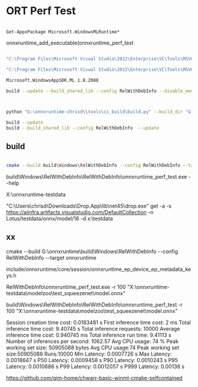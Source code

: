 # ORT Perf Test


```pwsh

Get-AppxPackage Microsoft.WindowsMLRuntime*

```

onnxruntime_add_executable(onnxruntime_perf_test

```bash

"C:\Program Files\Microsoft Visual Studio\2022\Enterprise\VC\Tools\MSVC\14.44.35207\bin\Hostx86\x86\dumpbin.exe" G:\onnxruntime-chrisd\build\RelWithDebInfo\onnxruntime_perf_test.exe

"C:\Program Files\Microsoft Visual Studio\2022\Enterprise\VC\Tools\MSVC\14.44.35207\bin\Hostx86\x86\dumpbin.exe" G:\onnxruntime-chrisd\build\__nuget\Microsoft.WindowsAppSDK.Foundation.1.8.250701000-experimental\runtimes\win-x64\native\Microsoft.WindowsAppRuntime.Bootstrap.dll

Microsoft.WindowsAppSDK.ML 1.8.2088

build --update --build_shared_lib --config RelWithDebInfo --disable_memleak_checker



python "G:\onnxruntime-chrisd\\tools\ci_build\build.py" --build_dir "G:\onnxruntime-chrisd\\build\Windows" --build_shared_lib --config RelWithDebInfo

build --update
build --build_shared_lib --config RelWithDebInfo  --update

```

## build

```bash

cmake --build build\Windows\RelWithDebInfo --config RelWithDebInfo --target onnxruntime_perf_test

```
build\Windows\RelWithDebInfo\RelWithDebInfo\onnxruntime_perf_test.exe --help

X:\onnxruntime-testdata

"C:\Users\chrisd\Downloads\Drop.App\lib\net45\drop.exe" get -a -s https://aiinfra.artifacts.visualstudio.com/DefaultCollection -n Lotus/testdata/onnx/model/16 -d x:\testdata

## xx

cmake --build G:\onnxruntime\build\Windows\RelWithDebInfo --config RelWithDebInfo --target onnxruntime

include/onnxruntime/core/session/onnxruntime_ep_device_ep_metadata_keys.h

RelWithDebInfo\onnxruntime_perf_test.exe -r 100 "X:\onnxruntime-testdata\modelzoo\test_squeezenet\model.onnx"

build\Windows\RelWithDebInfo\RelWithDebInfo\onnxruntime_perf_test -r 100 "X:\onnxruntime-testdata\modelzoo\test_squeezenet\model.onnx"

Session creation time cost: 0.0183481 s
First inference time cost: 2 ms
Total inference time cost: 9.40745 s
Total inference requests: 10000
Average inference time cost: 0.940745 ms
Total inference run time: 9.41113 s
Number of inferences per second: 1062.57
Avg CPU usage: 74 %
Peak working set size: 50905088 bytes
Avg CPU usage:74
Peak working set size:50905088
Runs:10000
Min Latency: 0.0007726 s
Max Latency: 0.0018647 s
P50 Latency: 0.0009458 s
P90 Latency: 0.0010243 s
P95 Latency: 0.0010686 s
P99 Latency: 0.0012057 s
P999 Latency: 0.00136 s


https://github.com/gim-home/chwarr-basic-winml-cmake-selfcontained
